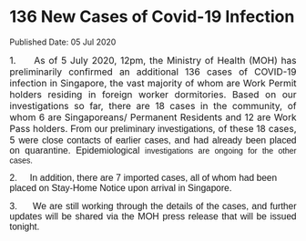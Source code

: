 <html>
    <meta http-equiv="Content-Type" content="text/html; charset=utf-8"/>
    <meta charset="utf-8"/>
    <title>136 New Cases of Covid-19 Infection</title>
    <body><h1>136 New Cases of Covid-19 Infection</h1>
    <p>Published Date: 05 Jul 2020</p> <p style="text-align: justify;"><span style="font-size: 12pt;">1.&nbsp; &nbsp; &nbsp;As of 5 July 2020, 12pm, the Ministry of Health (MOH) has preliminarily confirmed an additional 136 cases of COVID-19 infection in Singapore</span><span style="font-size: 12pt;">, the vast majority of whom are Work Permit holders residing in foreign worker dormitories. </span><span style="font-size: 12pt;">Based on our investigations so far,</span><span style="font-size: 12pt;"> there are 18 cases in the community, of whom 6 are Singaporeans/ Permanent Residents and 12 are Work Pass holders. </span><span style="font-size: 12pt; font-family: Arial;">From our preliminary investigations</span><span style="font-size: 12pt;">, of these 18 cases, 5 </span><span style="font-size: 12pt; font-family: Arial;">were close contacts of earlier cases, and had already been placed on quarantine. Epidemiological </span><span style="font-size: 10.5pt; font-family: Arial;">investigations are ongoing for the other cases.</span><span style="font-family: Arial; font-size: 12pt;"></span></p> <p><span style="font-size: 12pt; font-family: Arial, sans-serif;">2.&nbsp; &nbsp; &nbsp;In addition, there are 7 imported cases, </span><span style="font-size: 12pt; font-family: Arial, sans-serif;">all of whom had been placed on Stay-Home Notice upon arrival in Singapore. </span></p> <p style="margin-left: 0cm; text-align: justify;"><span style="font-size: 12pt; font-family: Arial, sans-serif;">3.&nbsp; &nbsp; &nbsp;</span><span style="font-family: Arial, sans-serif; font-size: 12pt; text-align: left;">We are still working through the details of the cases, and further updates will be shared via the MOH press release that will be issued tonight.</span></p></body>
</html>